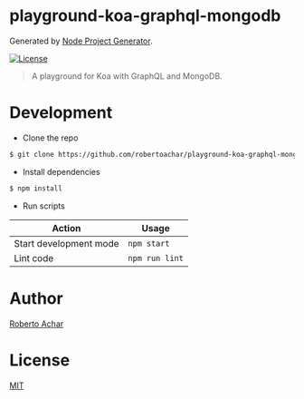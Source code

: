 # playground-koa-graphql-mongodb

Generated by [Node Project Generator](https://github.com/robertoachar/generator-node).

[![License][license-badge]][license-url]

> A playground for Koa with GraphQL and MongoDB.

# Development

- Clone the repo

```bash
$ git clone https://github.com/robertoachar/playground-koa-graphql-mongodb.git
```

- Install dependencies

```bash
$ npm install
```

- Run scripts

| Action                 | Usage          |
| ---------------------- | -------------- |
| Start development mode | `npm start`    |
| Lint code              | `npm run lint` |

# Author

[Roberto Achar](https://twitter.com/robertoachar)

# License

[MIT](https://github.com/robertoachar/playground-koa-graphql-mongodb/blob/master/LICENSE)

[license-badge]: https://img.shields.io/github/license/robertoachar/playground-koa-graphql-mongodb.svg
[license-url]: https://opensource.org/licenses/MIT
